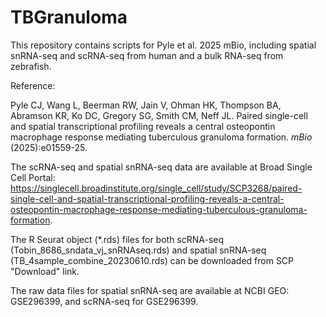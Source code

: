 # TBGranuloma
This repository contains scripts for Pyle et al. 2025 mBio, including spatial snRNA-seq and scRNA-seq from human and a bulk RNA-seq from zebrafish.

Reference:

Pyle CJ, Wang L, Beerman RW, Jain V, Ohman HK, Thompson BA, Abramson KR, Ko DC, Gregory SG, Smith CM, Neff JL. Paired single-cell and spatial transcriptional profiling reveals a central osteopontin macrophage response mediating tuberculous granuloma formation. _mBio_ (2025):e01559-25.

The scRNA-seq and spatial snRNA-seq data are available at Broad Single Cell Portal: https://singlecell.broadinstitute.org/single_cell/study/SCP3268/paired-single-cell-and-spatial-transcriptional-profiling-reveals-a-central-osteopontin-macrophage-response-mediating-tuberculous-granuloma-formation. 

The R Seurat object (*.rds) files for both scRNA-seq (Tobin_8686_sndata_vj_snRNAseq.rds) and spatial snRNA-seq (TB_4sample_combine_20230610.rds) can be downloaded from SCP "Download" link.

The raw data files for spatial snRNA-seq are available at NCBI GEO: GSE296399, and scRNA-seq for GSE296399. 





